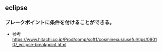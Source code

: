 ## eclipse
### ブレークポイントに条件を付けることができる。  
* 参考  
https://www.hitachi.co.jp/Prod/comp/soft1/cosminexus/useful/tips/090107_eclipse-breakpoint.html